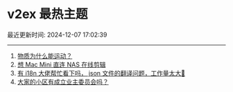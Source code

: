 # v2ex 最热主题

最近更新时间: 2024-12-07 17:02:39

--- 
1. [物质为什么能运动？](https://www.v2ex.com/t/1095649) 
2. [想 Mac Mini 直连 NAS 在线剪辑](https://www.v2ex.com/t/1095650) 
3. [有 i18n 大佬帮忙看下吗， json 文件的翻译问题，工作量太大🤪](https://www.v2ex.com/t/1095668) 
4. [大家的小区有成立业主委员会吗？](https://www.v2ex.com/t/1095678) 
